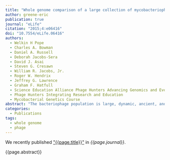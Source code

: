 ```yaml
---
title: "Whole genome comparison of a large collection of mycobacteriophages reveals a continuum of phage genetic diversity"
author: greene-eric
publication: true
journal: "eLife"
citation: "2015;4:e06416"
doi: "10.7554/eLife.06416"
authors:
  - Welkin H Pope
  - Charles A. Bowman
  - Daniel A. Russell
  - Deborah Jacobs-Sera
  - David J. Asai
  - Steven G. Cresawn
  - William R. Jacobs, Jr.
  - Roger W. Hendrix
  - Jeffrey G. Lawrence
  - Graham F. Hatfull
  - Science Education Alliance Phage Hunters Advancing Genomics and Evolutionary Science
  - Phage Hunters Integrating Research and Education
  - Mycobacterial Genetics Course
abstract: "The bacteriophage population is large, dynamic, ancient, and genetically diverse. Limited genomic information shows that phage genomes are mosaic, and the genetic architecture of phage populations remains ill-defined. To understand the population structure of phages infecting a single host strain, we isolated, sequenced, and compared 627 phages of *Mycobacterium smegmatis*. Their genetic diversity is considerable, and there are 28 distinct genomic types (clusters) with related nucleotide sequences. However, amino acid sequence comparisons show pervasive genomic mosaicism, and quantification of inter-cluster and intra-cluster relatedness reveals a continuum of genetic diversity, albeit with uneven representation of different phages. Furthermore, rarefaction analysis shows that the mycobacteriophage population is not closed, and there is a constant influx of genes from other sources. Phage isolation and analysis was performed by a large consortium of academic institutions, illustrating the substantial benefits of a disseminated, structured program involving large numbers of freshman undergraduates in scientific discovery."
categories:
  - Publications
tags:
  - whole genome
  - phage
---
```


We recently published ["{{page.title}}"](https://doi.org/{{page.doi}}) in *{{page.journal}}*.

{{page.abstract}}
